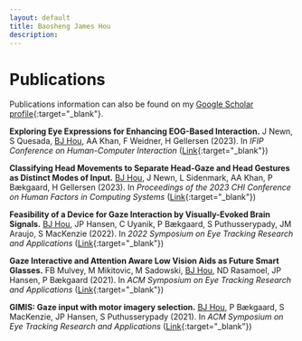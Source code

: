 ```yaml
---
layout: default
title: Baosheng James Hou
description: 
---
```


# Publications

Publications information can also be found on my [Google Scholar profile](https://scholar.google.com/citations?user=hwPzzQcAAAAJ&hl=en){:target="_blank"}.


**Exploring Eye Expressions for Enhancing EOG-Based Interaction.**
J Newn, S Quesada, <u>BJ Hou</u>, AA Khan, F Weidner, H Gellersen (2023). In _IFIP Conference on Human-Computer Interaction_ ([Link](https://link.springer.com/chapter/10.1007/978-3-031-42293-5_6){:target="_blank"})

**Classifying Head Movements to Separate Head-Gaze and Head Gestures as Distinct Modes of Input.**
<u>BJ Hou</u>, J Newn, L Sidenmark, AA Khan, P B&aelig;kgaard, H Gellersen (2023). In _Proceedings of the 2023 CHI Conference on Human Factors in Computing Systems_ ([Link](https://dl.acm.org/doi/abs/10.1145/3544548.3581201){:target="_blank"})

**Feasibility of a Device for Gaze Interaction by Visually-Evoked Brain Signals.**
<u>BJ Hou</u>, JP Hansen, C Uyanik, P B&aelig;kgaard, S Puthusserypady, JM Araujo, S MacKenzie (2022). In _2022 Symposium on Eye Tracking Research and Applications_ ([Link](https://dl.acm.org/doi/abs/10.1145/3517031.3529232){:target="_blank"})

**Gaze Interactive and Attention Aware Low Vision Aids as Future Smart Glasses.**
FB Mulvey, M Mikitovic, M Sadowski, <u>BJ Hou</u>, ND Rasamoel, JP Hansen, P B&aelig;kgaard (2021). In _ACM Symposium on Eye Tracking Research and Applications_ ([Link](https://dl.acm.org/doi/abs/10.1145/3450341.3460769){:target="_blank"})

**GIMIS: Gaze input with motor imagery selection.**
<u>BJ Hou</u>, P B&aelig;kgaard, S MacKenzie, JP Hansen, S Puthusserypady (2021). In _ACM Symposium on Eye Tracking Research and Applications_ ([Link](https://dl.acm.org/doi/abs/10.1145/3379157.3388932){:target="_blank"})

<!-- [back](./) -->
